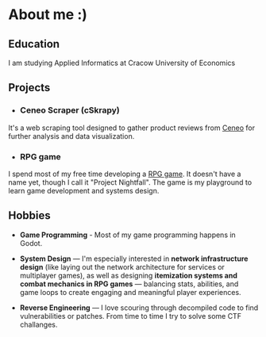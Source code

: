 # About me :)

## Education

I am studying Applied Informatics at Cracow University of Economics

## Projects

- ### Ceneo Scraper (cSkrapy)
It's a web scraping tool designed to gather product reviews from [Ceneo](Ceneo.pl) for further analysis and data visualization.  

- ### RPG game
I spend most of my free time developing a [RPG game](https://github.com/NeoNeqs/rpg). It doesn't have a name yet, though I call it "Project Nightfall". The game is my playground to learn game development and systems design.

## Hobbies

- **Game Programming** - Most of my game programming happens in Godot.

- **System Design** — I'm especially interested in **network infrastructure design** (like laying out the network architecture for services or multiplayer games), as well as designing **itemization systems and combat mechanics in RPG games** — balancing stats, abilities, and game loops to create engaging and meaningful player experiences.

- **Reverse Engineering** — I love scouring through decompiled code to find vulnerabilities or patches. From time to time I try to solve some CTF challanges.